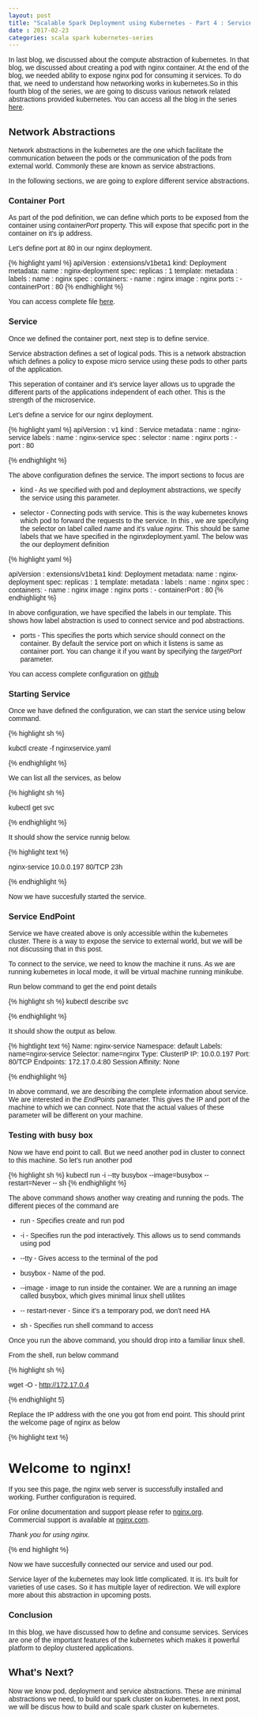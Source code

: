 ```yaml
---
layout: post
title: "Scalable Spark Deployment using Kubernetes - Part 4 : Service Abstractions" 
date : 2017-02-23
categories: scala spark kubernetes-series
---
```


In last blog, we discussed about the compute abstraction of kubernetes. In that blog, we discussed about creating a pod with nginx container. At the end of the blog, we needed ability to expose nginx pod for consuming it services. To do that, we need to understand how networking works in kubernetes.So in this fourth blog of the series, we are going to discuss various network related abstractions provided kubernetes. You can access all the blog in the series [here](/categories/kubernetes-series).

## Network Abstractions

Network abstractions in the kubernetes are the one which facilitate the communication between the pods or the communication of the pods from external world. Commonly these are known as service abstractions.

In the following sections, we are going to explore different service abstractions.


### Container Port

As part of the pod definition, we can  define which ports to be exposed from the container using *containerPort* property. This will expose that specific port in
the container on it's ip address.

Let's define port at 80 in our nginx deployment.

{% highlight yaml %}
apiVersion : extensions/v1beta1
kind: Deployment
metadata:
  name : nginx-deployment
spec:
  replicas : 1
  template:
    metadata :
     labels :
        name : nginx
    spec :
      containers:
       - name : nginx
         image : nginx
         ports :
          - containerPort : 80
{% endhighlight %}

You can access complete file [here](https://github.com/phatak-dev/blog/blob/master/code/KubernetesExamples/nginxpod.yaml).


### Service

Once we defined the container port, next step is to define service.

Service abstraction defines a set of logical pods. This is a network abstraction which defines a policy to expose micro service using these pods to other parts of the application.

This seperation of container and it's service layer allows us to upgrade the different parts of the applications independent of each other. This is the strength of the microservice.

Let's define a service for our nginx deployment.

{% highlight yaml %}
apiVersion : v1
kind : Service
metadata :
   name : nginx-service
   labels : 
     name : nginx-service
spec :
  selector :
        name : nginx
  ports : 
     - port : 80

{% endhighlight %}

The above configuration defines the service. The import sections to focus are

* kind - As we specified with pod and deployment abstractions, we specify the service using this parameter.

* selector - Connecting pods with service. This is the way kubernetes knows which pod to forward the requests to the service. In this , we
are specifying the selector on label called *name* and it's value *nginx*. This should be same labels that we have specified in the 
nginxdeployment.yaml. The below was the our deployment definition

{% highlight yaml %}

apiVersion : extensions/v1beta1
kind: Deployment
metadata:
  name : nginx-deployment
spec:
  replicas : 1
  template:
    metadata :
     labels :
        name : nginx
    spec :
      containers:
       - name : nginx
         image : nginx
         ports :
          - containerPort : 80
{% endhighlight %}

In above configuration, we have specified the labels in our template. This shows how label abstraction is used to connect service and pod abstractions.


* ports - This specifies the ports which service should connect on the container. By default the service port on which it listens is same as container
port. You can change it if you want by specifying the *targetPort* parameter.

You can access complete configuration on [github](https://github.com/phatak-dev/blog/blob/master/code/KubernetesExamples/nginxservice.yaml) 
### Starting Service

Once we have defined the configuration, we can start the service using below command.

{% highlight sh %}

kubctl create -f nginxservice.yaml

{% endhighlight %}

We can list all the services, as below 

{% highlight sh %}

kubectl get svc 

{% endhighlight %}

It should show the service runnig below.

{% highlight text %}

nginx-service   10.0.0.197   <none>        80/TCP    23h

{% endhighlight %}

Now we have succesfully started the service.

### Service EndPoint

Service we have created above is only accessible within the kubernetes cluster. There is a way to expose the service to external world, but we will be not discussing that in this post.

To connect to the service, we need to know the machine it runs. As we are running kubernetes in local mode, it will be virtual machine running minikube.

Run below command to get the end point details

{% highlight sh %}
kubectl describe svc 

{% endhighlight %}

It should show the output as below.


{% hightlight text %}
Name:                   nginx-service
Namespace:              default
Labels:                 name=nginx-service
Selector:               name=nginx
Type:                   ClusterIP
IP:                     10.0.0.197
Port:                   <unset> 80/TCP
Endpoints:              172.17.0.4:80
Session Affinity:       None

{% endhighlight %}

In above command, we are describing the complete information about service. We are interested in the *EndPoints* parameter. This gives the IP and port of the machine to which we can connect. Note that the actual values of these parameter will be different on your machine.


### Testing with busy box

Now we have end point to call. But we need another pod in cluster to connect to this machine. So let's run another pod 

{% highlight sh %}
kubectl run -i --tty busybox --image=busybox --restart=Never -- sh 
{% endhighlight %}

The above command shows another way creating and running the pods. The different pieces of the command are

* run - Specifies create and run pod

* -i - Specifies run the pod interactively. This allows us to send commands using pod

* --tty - Gives access to the terminal of the pod

* busybox - Name of the pod.

* --image - image to run inside the container. We are a running an image called busybox, which gives minimal linux shell utilites

* -- restart-never - Since it's a temporary pod, we don't need HA

* sh - Specifies run shell command to access

Once you run the above command, you should drop into a familiar linux shell. 

From the shell, run below command 

{% highlight sh %}

wget -O - http://172.17.0.4

{% endhighlight 5}

Replace the IP address with the one you got from end point. This should print the welcome page of nginx as below

{% highlight text %}

<!DOCTYPE html>
<html>
<head>
<title>Welcome to nginx!</title>
<style>
    body {
        width: 35em;
        margin: 0 auto;
        font-family: Tahoma, Verdana, Arial, sans-serif;
    }
</style>
</head>
<body>
<h1>Welcome to nginx!</h1>
<p>If you see this page, the nginx web server is successfully installed and
working. Further configuration is required.</p>

<p>For online documentation and support please refer to
<a href="http://nginx.org/">nginx.org</a>.<br/>
Commercial support is available at
<a href="http://nginx.com/">nginx.com</a>.</p>

<p><em>Thank you for using nginx.</em></p>
</body>
</html>

{% end highlight %}

Now we have succesfully connected our service and used our pod.

Service layer of the kubernetes may look little complicated. It is. It's built for varieties of use cases. So it has multiple layer of redirection. We will explore more about this abstraction in upcoming posts. 

### Conclusion

In this blog, we have discussed how to define and consume services. Services are one of the important features of the kubernetes which makes it powerful platform to deploy clustered applications.

## What's Next?

Now we know pod, deployment and service abstractions. These are minimal abstractions we need, to build our spark cluster on kubernetes. In next post, we will be discus how to build and scale spark cluster on kubernetes.

